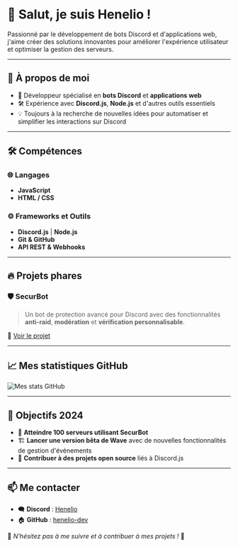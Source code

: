 # 👋 Salut, je suis Henelio !

Passionné par le développement de bots Discord et d'applications web, j'aime créer des solutions innovantes pour améliorer l'expérience utilisateur et optimiser la gestion des serveurs.

---

## 🚀 À propos de moi
- 🎯 Développeur spécialisé en **bots Discord** et **applications web**
- 🛠 Expérience avec **Discord.js**, **Node.js** et d'autres outils essentiels
- 💡 Toujours à la recherche de nouvelles idées pour automatiser et simplifier les interactions sur Discord

---

## 🛠 Compétences

### 🌐 Langages
- **JavaScript**
- **HTML / CSS**

### ⚙️ Frameworks et Outils
- **Discord.js** | **Node.js**
- **Git & GitHub**
- **API REST & Webhooks**

---

## 🔥 Projets phares

### 🛡️ SecurBot
> Un bot de protection avancé pour Discord avec des fonctionnalités **anti-raid**, **modération** et **vérification personnalisable**.

🔗 [Voir le projet](https://github.com/HenelioFR/SecurBot)

---

## 📈 Mes statistiques GitHub

![Mes stats GitHub](https://github-readme-stats.vercel.app/api?username=Henelio&show_icons=true&theme=radical)

---

## 🎯 Objectifs 2024
- 🚀 **Atteindre 100 serveurs utilisant SecurBot**
- 🏗️ **Lancer une version bêta de Wave** avec de nouvelles fonctionnalités de gestion d'événements
- 🤝 **Contribuer à des projets open source** liés à Discord.js

---

## 📫 Me contacter
- 🗨️ **Discord** : [Henelio](https://discord.gg/4HkUmqBCrf)
- 🏠 **GitHub** : [henelio-dev](https://github.com/HenelioFR)

💙 *N'hésitez pas à me suivre et à contribuer à mes projets !* 🚀
